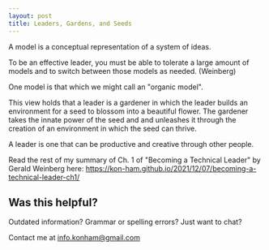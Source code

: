 ```yaml
---
layout: post
title: Leaders, Gardens, and Seeds
---
```



A model is a conceptual representation of a system of ideas.

To be an effective leader, you must be able to tolerate a large amount of models and to switch between those models as needed. (Weinberg)

One model is that which we might call an "organic model".

This view holds that a leader is a gardener in which the leader builds an environment for a seed to blossom into a beautiful flower. The gardener takes the innate power of the seed and and unleashes it through the creation of an environment in which the seed can thrive.

A leader is one that can be productive and creative through other people.

Read the rest of my summary of Ch. 1 of "Becoming a Technical Leader" by Gerald Weinberg here: https://kon-ham.github.io/2021/12/07/becoming-a-technical-leader-ch1/

## Was this helpful?

Outdated information? Grammar or spelling errors? Just want to chat?

Contact me at [info.konham@gmail.com](mailto:info.konham@gmail.com)